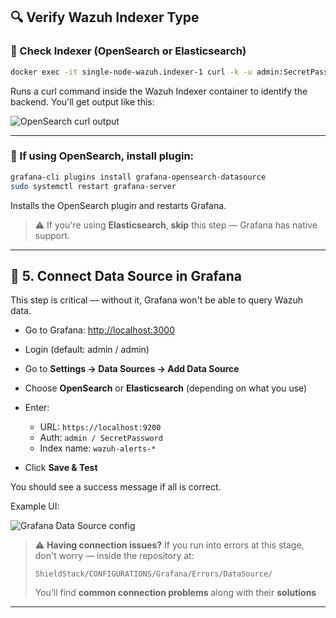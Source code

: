 ## 🔍 Verify Wazuh Indexer Type

### 🧪 Check Indexer (OpenSearch or Elasticsearch)

```bash
docker exec -it single-node-wazuh.indexer-1 curl -k -u admin:SecretPassword https://localhost:9200
```

Runs a curl command inside the Wazuh Indexer container to identify the backend. You'll get output like this:

![OpenSearch curl output](https://github.com/user-attachments/assets/52bef2d7-7ef1-4393-8bde-b50d386f243b)

---

### 🧩 If using **OpenSearch**, install plugin:

```bash
grafana-cli plugins install grafana-opensearch-datasource
sudo systemctl restart grafana-server
```

Installs the OpenSearch plugin and restarts Grafana.

> ⚠️ If you're using **Elasticsearch**, **skip** this step — Grafana has native support.

---

## 🔗 5. Connect Data Source in Grafana

This step is critical — without it, Grafana won't be able to query Wazuh data.

* Go to Grafana: [http://localhost:3000](http://localhost:3000)
* Login (default: admin / admin)
* Go to **Settings → Data Sources → Add Data Source**
* Choose **OpenSearch** or **Elasticsearch** (depending on what you use)
* Enter:

  * URL: `https://localhost:9200`
  * Auth: `admin / SecretPassword`
  * Index name: `wazuh-alerts-*`
* Click **Save & Test**

You should see a success message if all is correct.

Example UI:

![Grafana Data Source config](https://github.com/user-attachments/assets/78993653-65ef-4dd4-8102-a08841913961)

> ⚠️ **Having connection issues?**
> If you run into errors at this stage, don't worry — inside the repository at:
>
> `ShieldStack/CONFIGURATIONS/Grafana/Errors/DataSource/`
>
> You’ll find **common connection problems** along with their **solutions**

---

